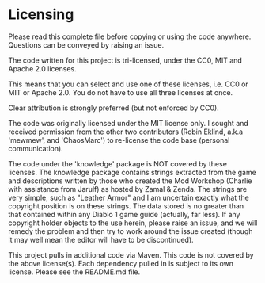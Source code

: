 # Licensing #

Please read this complete file before copying or using the code anywhere. Questions can be conveyed by raising an
issue.

The code written for this project is tri-licensed, under the CC0, MIT and Apache 2.0 licenses.

This means that you can select and use one of these licenses, i.e. CC0 or MIT or Apache 2.0. You do not have to
use all three licenses at once.

Clear attribution is strongly preferred (but not enforced by CC0).

The code was originally licensed under the MIT license only. I sought and received permission from the other two
contributors (Robin Eklind, a.k.a 'mewmew', and 'ChaosMarc') to re-license the code base (personal communication).

The code under the 'knowledge' package is NOT covered by these licenses. The knowledge package contains strings extracted
from the game and descriptions written by those who created the Mod Workshop (Charlie with assistance from Jarulf) as
hosted by Zamal & Zenda. The strings are very simple, such as "Leather Armor" and I am uncertain exactly what the
copyright position is on these strings. The data stored is no greater than that contained within any Diablo 1 game
guide (actually, far less). If any copyright holder objects to the use herein, please raise an issue,
and we will remedy the problem and then try to work around the issue created (though it may well mean the
editor will have to be discontinued).

This project pulls in additional code via Maven. This code is not covered by the above license(s). Each dependency
pulled in is subject to its own license. Please see the README.md file.

